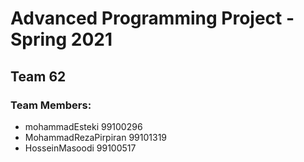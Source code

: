 # Advanced Programming Project - Spring 2021
## Team 62

### Team Members:
- mohammadEsteki 99100296
- MohammadRezaPirpiran 99101319
- HosseinMasoodi 99100517
